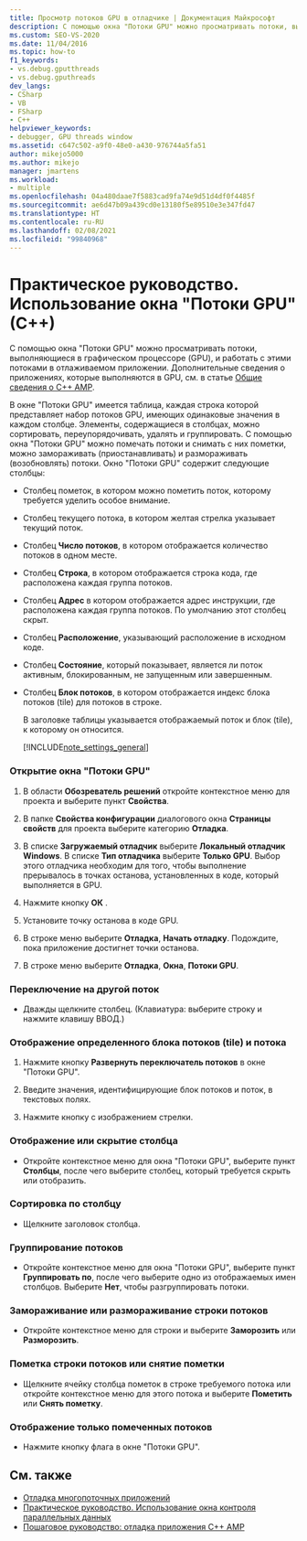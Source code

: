 ```yaml
---
title: Просмотр потоков GPU в отладчике | Документация Майкрософт
description: С помощью окна "Потоки GPU" можно просматривать потоки, выполняющиеся в графическом процессоре (GPU), и работать с этими потоками в отлаживаемом приложении в Visual Studio.
ms.custom: SEO-VS-2020
ms.date: 11/04/2016
ms.topic: how-to
f1_keywords:
- vs.debug.gputthreads
- vs.debug.gputhreads
dev_langs:
- CSharp
- VB
- FSharp
- C++
helpviewer_keywords:
- debugger, GPU threads window
ms.assetid: c647c502-a9f0-48e0-a430-976744a5fa51
author: mikejo5000
ms.author: mikejo
manager: jmartens
ms.workload:
- multiple
ms.openlocfilehash: 04a480daae7f5883cad9fa74e9d51d4df0f4485f
ms.sourcegitcommit: ae6d47b09a439cd0e13180f5e89510e3e347fd47
ms.translationtype: HT
ms.contentlocale: ru-RU
ms.lasthandoff: 02/08/2021
ms.locfileid: "99840968"
---
```

# <a name="how-to-use-the-gpu-threads-window-c"></a>Практическое руководство. Использование окна "Потоки GPU" (C++)
С помощью окна "Потоки GPU" можно просматривать потоки, выполняющиеся в графическом процессоре (GPU), и работать с этими потоками в отлаживаемом приложении. Дополнительные сведения о приложениях, которые выполняются в GPU, см. в статье [Общие сведения о C++ AMP](/cpp/parallel/amp/cpp-amp-overview).

 В окне "Потоки GPU" имеется таблица, каждая строка которой представляет набор потоков GPU, имеющих одинаковые значения в каждом столбце. Элементы, содержащиеся в столбцах, можно сортировать, переупорядочивать, удалять и группировать. С помощью окна "Потоки GPU" можно помечать потоки и снимать с них пометки, можно замораживать (приостанавливать) и размораживать (возобновлять) потоки. Окно "Потоки GPU" содержит следующие столбцы:

- Столбец пометок, в котором можно пометить поток, которому требуется уделить особое внимание.

- Столбец текущего потока, в котором желтая стрелка указывает текущий поток.

- Столбец **Число потоков**, в котором отображается количество потоков в одном месте.

- Столбец **Строка**, в котором отображается строка кода, где расположена каждая группа потоков.

- Столбец **Адрес** в котором отображается адрес инструкции, где расположена каждая группа потоков. По умолчанию этот столбец скрыт.

- Столбец **Расположение**, указывающий расположение в исходном коде.

- Столбец **Состояние**, который показывает, является ли поток активным, блокированным, не запущенным или завершенным.

- Столбец **Блок потоков**, в котором отображается индекс блока потоков (tile) для потоков в строке.

  В заголовке таблицы указывается отображаемый поток и блок (tile), к которому он относится.

  [!INCLUDE[note_settings_general](../data-tools/includes/note_settings_general_md.md)]

### <a name="to-display-the-gpu-threads-window"></a>Открытие окна "Потоки GPU"

1. В области **Обозреватель решений** откройте контекстное меню для проекта и выберите пункт **Свойства**.

2. В папке **Свойства конфигурации** диалогового окна **Страницы свойств** для проекта выберите категорию **Отладка**.

3. В списке **Загружаемый отладчик** выберите **Локальный отладчик Windows**. В списке **Тип отладчика** выберите **Только GPU**. Выбор этого отладчика необходим для того, чтобы выполнение прерывалось в точках останова, установленных в коде, который выполняется в GPU.

4. Нажмите кнопку **ОК** .

5. Установите точку останова в коде GPU.

6. В строке меню выберите **Отладка**, **Начать отладку**. Подождите, пока приложение достигнет точки останова.

7. В строке меню выберите **Отладка**, **Окна**, **Потоки GPU**.

### <a name="to-switch-to-a-different-thread"></a>Переключение на другой поток

- Дважды щелкните столбец. (Клавиатура: выберите строку и нажмите клавишу ВВОД.)

### <a name="to-display-a-particular-tile-and-thread"></a>Отображение определенного блока потоков (tile) и потока

1. Нажмите кнопку **Развернуть переключатель потоков** в окне "Потоки GPU".

2. Введите значения, идентифицирующие блок потоков и поток, в текстовых полях.

3. Нажмите кнопку с изображением стрелки.

### <a name="to-display-or-hide-a-column"></a>Отображение или скрытие столбца

- Откройте контекстное меню для окна "Потоки GPU", выберите пункт **Столбцы**, после чего выберите столбец, который требуется скрыть или отобразить.

### <a name="to-sort-by-a-column"></a>Сортировка по столбцу

- Щелкните заголовок столбца.

### <a name="to-group-threads"></a>Группирование потоков

- Откройте контекстное меню для окна "Потоки GPU", выберите пункт **Группировать по**, после чего выберите одно из отображаемых имен столбцов. Выберите **Нет**, чтобы разгруппировать потоки.

### <a name="to-freeze-or-thaw-a-row-of-threads"></a>Замораживание или размораживание строки потоков

- Откройте контекстное меню для строки и выберите **Заморозить** или **Разморозить**.

### <a name="to-flag-or-unflag-a-row-of-threads"></a>Пометка строки потоков или снятие пометки

- Щелкните ячейку столбца пометок в строке требуемого потока или откройте контекстное меню для этого потока и выберите **Пометить** или **Снять пометку**.

### <a name="to-display-only-flagged-threads"></a>Отображение только помеченных потоков

- Нажмите кнопку флага в окне "Потоки GPU".

## <a name="see-also"></a>См. также
- [Отладка многопоточных приложений](../debugger/debug-multithreaded-applications-in-visual-studio.md)
- [Практическое руководство. Использование окна контроля параллельных данных](../debugger/how-to-use-the-parallel-watch-window.md)
- [Пошаговое руководство: отладка приложения C++ AMP](/cpp/parallel/amp/walkthrough-debugging-a-cpp-amp-application)